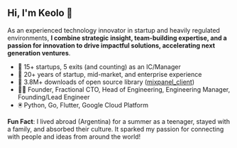 ## Hi, I'm Keolo 👋

As an experienced technology innovator in startup and heavily regulated environments, **I combine strategic insight, team-building expertise, and a passion for innovation to drive impactful solutions, accelerating next generation ventures**.

- 🚀 15+ startups, 5 exits (and counting) as an IC/Manager
- 🦾 20+ years of startup, mid-market, and enterprise experience
- 🙌 3.8M+ downloads of open source library ([mixpanel_client](https://rubygems.org/gems/mixpanel_client))
- 👨‍🚀 Founder, Fractional CTO, Head of Engineering, Engineering Manager, Founding/Lead Engineer
- 🖲️ Python, Go, Flutter, Google Cloud Platform 

**Fun Fact**: I lived abroad (Argentina) for a summer as a teenager, stayed with a family, and absorbed their culture. It sparked my passion for connecting with people and ideas from around the world!
